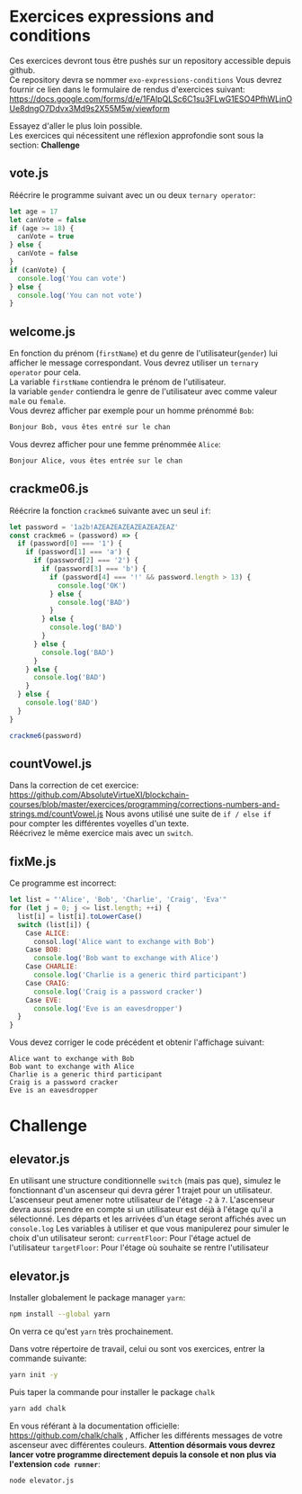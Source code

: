 # Exercices expressions and conditions

Ces exercices devront tous être pushés sur un repository accessible depuis github.  
Ce repository devra se nommer `exo-expressions-conditions`
Vous devrez fournir ce lien dans le formulaire de rendus d'exercices suivant: https://docs.google.com/forms/d/e/1FAIpQLSc6C1su3FLwG1ESO4PfhWLjnOUe8dngO7Ddvx3Md9s2X55M5w/viewform

Essayez d'aller le plus loin possible.  
Les exercices qui nécessitent une réflexion approfondie sont sous la section: **Challenge**

## vote.js

Réécrire le programme suivant avec un ou deux `ternary operator`:

```js
let age = 17
let canVote = false
if (age >= 18) {
  canVote = true
} else {
  canVote = false
}
if (canVote) {
  console.log('You can vote')
} else {
  console.log('You can not vote')
}
```

## welcome.js

En fonction du prénom (`firstName`) et du genre de l'utilisateur(`gender`) lui afficher le message correspondant. Vous devrez utiliser un `ternary operator` pour cela.  
La variable `firstName` contiendra le prénom de l'utilisateur.  
la variable `gender` contiendra le genre de l'utilisateur avec comme valeur `male` ou `female`.  
Vous devrez afficher par exemple pour un homme prénommé `Bob`:

```txt
Bonjour Bob, vous êtes entré sur le chan
```

Vous devrez afficher pour une femme prénommée `Alice`:

```txt
Bonjour Alice, vous êtes entrée sur le chan
```

## crackme06.js

Réécrire la fonction `crackme6` suivante avec un seul `if`:

```js
let password = '1a2b!AZEAZEAZEAZEAZEAZEAZ'
const crackme6 = (password) => {
  if (password[0] === '1') {
    if (password[1] === 'a') {
      if (password[2] === '2') {
        if (password[3] === 'b') {
          if (password[4] === '!' && password.length > 13) {
            console.log('OK')
          } else {
            console.log('BAD')
          }
        } else {
          console.log('BAD')
        }
      } else {
        console.log('BAD')
      }
    } else {
      console.log('BAD')
    }
  } else {
    console.log('BAD')
  }
}

crackme6(password)
```

## countVowel.js

Dans la correction de cet exercice: https://github.com/AbsoluteVirtueXI/blockchain-courses/blob/master/exercices/programming/corrections-numbers-and-strings.md/countVowel.js
Nous avons utilisé une suite de `if / else if ` pour compter les différentes voyelles d'un texte.  
Réécrivez le même exercice mais avec un `switch`.

## fixMe.js

Ce programme est incorrect:

```js
let list = "'Alice', 'Bob', 'Charlie', 'Craig', 'Eva'"
for (let j = 0; j <= list.length; ++i) {
  list[i] = list[i].toLowerCase()
  switch (list[i]) {
    Case ALICE:
      consol.log('Alice want to exchange with Bob')
    Case BOB:
      console.log('Bob want to exchange with Alice')
    Case CHARLIE:
      console.log('Charlie is a generic third participant')
    Case CRAIG:
      console.log('Craig is a password cracker')
    Case EVE:
      console.log('Eve is an eavesdropper')
  }
}
```

Vous devez corriger le code précédent et obtenir l'affichage suivant:

```text
Alice want to exchange with Bob
Bob want to exchange with Alice
Charlie is a generic third participant
Craig is a password cracker
Eve is an eavesdropper
```

# Challenge

## elevator.js

En utilisant une structure conditionnelle `switch` (mais pas que), simulez le fonctionnant d'un ascenseur qui devra gérer 1 trajet pour un utilisateur.
L'ascenseur peut amener notre utilisateur de l'étage `-2` à `7`.
L'ascenseur devra aussi prendre en compte si un utilisateur est déjà à l'étage qu'il a sélectionné.
Les départs et les arrivées d'un étage seront affichés avec un `console.log`
Les variables à utiliser et que vous manipulerez pour simuler le choix d'un utilisateur seront:
`currentFloor`: Pour l'étage actuel de l'utilisateur
`targetFloor`: Pour l'étage où souhaite se rentre l'utilisateur

## elevator.js

Installer globalement le package manager `yarn`:

```zsh
npm install --global yarn
```

On verra ce qu'est `yarn` très prochainement.

Dans votre répertoire de travail, celui ou sont vos exercices, entrer la commande suivante:

```zsh
yarn init -y
```

Puis taper la commande pour installer le package `chalk`

```zsh
yarn add chalk
```

En vous référant à la documentation officielle: https://github.com/chalk/chalk , Afficher les différents messages de votre ascenseur avec différentes couleurs.
**Attention désormais vous devrez lancer votre programme directement depuis la console et non plus via l'extension `code runner`**:

```zsh
node elevator.js
```
